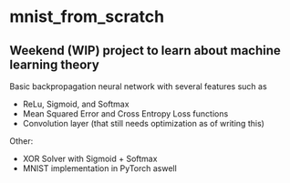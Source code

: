 # mnist_from_scratch
## Weekend (WIP) project to learn about machine learning theory

Basic backpropagation neural network with several features such as
 - ReLu, Sigmoid, and Softmax
 - Mean Squared Error and Cross Entropy Loss functions
 - Convolution layer (that still needs optimization as of writing this)


Other:
 - XOR Solver with Sigmoid + Softmax
 - MNIST implementation in PyTorch aswell

